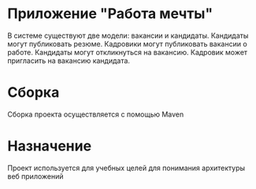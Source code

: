# Приложение "Работа мечты"

В системе существуют две модели: вакансии и кандидаты. 
Кандидаты могут публиковать резюме. 
Кадровики могут публиковать вакансии о работе.
Кандидаты могут откликнуться на вакансию. 
Кадровик может пригласить на вакансию кандидата.

# Сборка
Сборка проекта осуществляется с помощью Maven

# Назначение
Проект используется для учебных целей для понимания архитектуры веб приложений